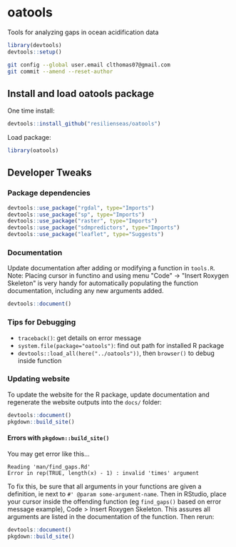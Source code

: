 # oatools

Tools for analyzing gaps in ocean acidification data


```R
library(devtools)
devtools::setup()
```

```bash
git config --global user.email clthomas07@gmail.com
git commit --amend --reset-author
```

## Install and load oatools package

One time install:

```R
devtools::install_github("resilienseas/oatools")
```

Load package:

```R
library(oatools)
```

## Developer Tweaks

### Package dependencies

```R
devtools::use_package("rgdal", type="Imports")
devtools::use_package("sp", type="Imports")
devtools::use_package("raster", type="Imports")
devtools::use_package("sdmpredictors", type="Imports")
devtools::use_package("leaflet", type="Suggests")
```

### Documentation

Update documentation after adding or modifying a function in `tools.R`. Note: Placing cursor in functino and using menu "Code" -> "Insert Roxygen Skeleton" is very handy for automatically populating the function documentation, including any new arguments added.

```R
devtools::document()
```

### Tips for Debugging

- `traceback()`: get details on error message
- `system.file(package="oatools")`: find out path for installed R package
- `devtools::load_all(here("../oatools"))`, then `browser()` to debug inside function

### Updating website

To update the website for the R package, update documentation and regenerate the website outputs into the `docs/` folder:

```R
devtools::document()
pkgdown::build_site()
```

#### Errors with `pkgdown::build_site()`

You may get error like this...

```
Reading 'man/find_gaps.Rd'
Error in rep(TRUE, length(x) - 1) : invalid 'times' argument
```

To fix this, be sure that all arguments in your functions are given a definition, ie next to `#' @param some-argument-name`. Then in RStudio, place your cursor inside the offending function (eg `find_gaps()` based on error message example), Code > Insert Roxygen Skeleton. This assures all arguments are listed in the documentation of the function. Then rerun:

```R
devtools::document()
pkgdown::build_site()
```
